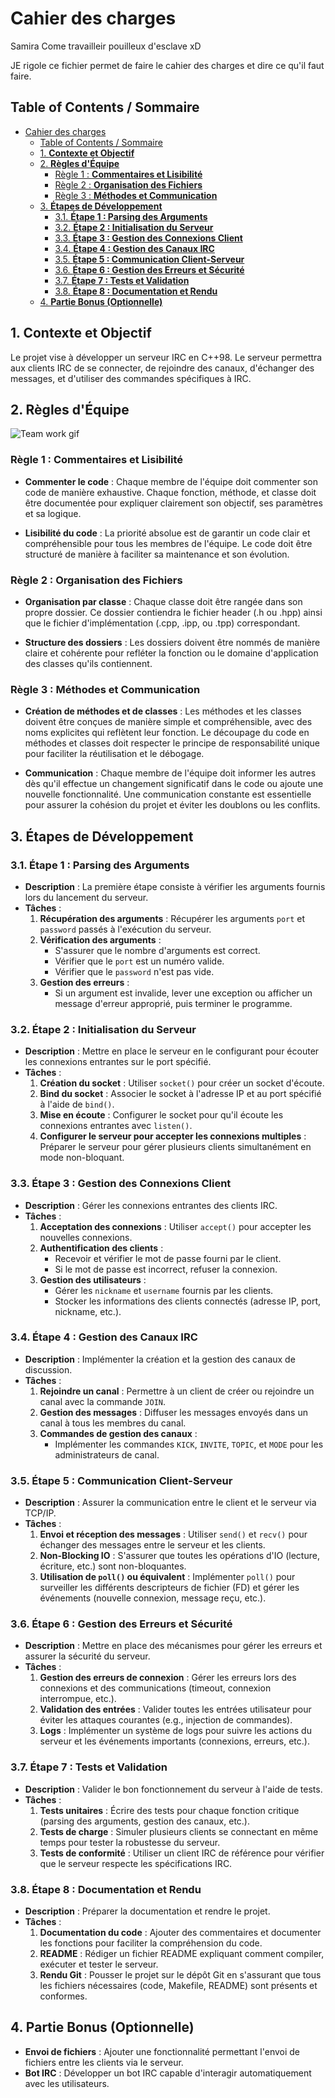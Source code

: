 # Cahier des charges

Samira Come travailleir pouilleux d'esclave xD

JE rigole ce fichier permet de faire le cahier des charges et dire ce qu'il faut faire.

## Table of Contents / Sommaire
- [Cahier des charges](#cahier-des-charges)
	- [Table of Contents / Sommaire](#table-of-contents--sommaire)
	- [1. **Contexte et Objectif**](#1-contexte-et-objectif)
	- [2. **Règles d'Équipe**](#2-règles-déquipe)
		- [Règle 1 : **Commentaires et Lisibilité**](#règle-1--commentaires-et-lisibilité)
		- [Règle 2 : **Organisation des Fichiers**](#règle-2--organisation-des-fichiers)
		- [Règle 3 : **Méthodes et Communication**](#règle-3--méthodes-et-communication)
	- [3. **Étapes de Développement**](#3-étapes-de-développement)
		- [3.1. **Étape 1 : Parsing des Arguments**](#31-étape-1--parsing-des-arguments)
		- [3.2. **Étape 2 : Initialisation du Serveur**](#32-étape-2--initialisation-du-serveur)
		- [3.3. **Étape 3 : Gestion des Connexions Client**](#33-étape-3--gestion-des-connexions-client)
		- [3.4. **Étape 4 : Gestion des Canaux IRC**](#34-étape-4--gestion-des-canaux-irc)
		- [3.5. **Étape 5 : Communication Client-Serveur**](#35-étape-5--communication-client-serveur)
		- [3.6. **Étape 6 : Gestion des Erreurs et Sécurité**](#36-étape-6--gestion-des-erreurs-et-sécurité)
		- [3.7. **Étape 7 : Tests et Validation**](#37-étape-7--tests-et-validation)
		- [3.8. **Étape 8 : Documentation et Rendu**](#38-étape-8--documentation-et-rendu)
	- [4. **Partie Bonus (Optionnelle)**](#4-partie-bonus-optionnelle)


## 1. **Contexte et Objectif**
Le projet vise à développer un serveur IRC en C++98. Le serveur permettra aux clients IRC de se connecter, de rejoindre des canaux, d'échanger des messages, et d'utiliser des commandes spécifiques à IRC.

## 2. **Règles d'Équipe**

![Team work gif](./illusatrion/teamwork-go-team.gif)

### Règle 1 : **Commentaires et Lisibilité**
- **Commenter le code** : Chaque membre de l'équipe doit commenter son code de manière exhaustive. Chaque fonction, méthode, et classe doit être documentée pour expliquer clairement son objectif, ses paramètres et sa logique.

- **Lisibilité du code** : La priorité absolue est de garantir un code clair et compréhensible pour tous les membres de l'équipe. Le code doit être structuré de manière à faciliter sa maintenance et son évolution.

### Règle 2 : **Organisation des Fichiers**
- **Organisation par classe** : Chaque classe doit être rangée dans son propre dossier. Ce dossier contiendra le fichier header (.h ou .hpp) ainsi que le fichier d'implémentation (.cpp, .ipp, ou .tpp) correspondant.

- **Structure des dossiers** : Les dossiers doivent être nommés de manière claire et cohérente pour refléter la fonction ou le domaine d'application des classes qu'ils contiennent.

### Règle 3 : **Méthodes et Communication**
- **Création de méthodes et de classes** : Les méthodes et les classes doivent être conçues de manière simple et compréhensible, avec des noms explicites qui reflètent leur fonction. Le découpage du code en méthodes et classes doit respecter le principe de responsabilité unique pour faciliter la réutilisation et le débogage.

- **Communication** : Chaque membre de l'équipe doit informer les autres dès qu'il effectue un changement significatif dans le code ou ajoute une nouvelle fonctionnalité. Une communication constante est essentielle pour assurer la cohésion du projet et éviter les doublons ou les conflits.

## 3. **Étapes de Développement**

### 3.1. **Étape 1 : Parsing des Arguments**
- **Description** : La première étape consiste à vérifier les arguments fournis lors du lancement du serveur.
- **Tâches** :
  1. **Récupération des arguments** : Récupérer les arguments `port` et `password` passés à l'exécution du serveur.
  2. **Vérification des arguments** :
     - S'assurer que le nombre d'arguments est correct.
     - Vérifier que le `port` est un numéro valide.
     - Vérifier que le `password` n'est pas vide.
  3. **Gestion des erreurs** :
     - Si un argument est invalide, lever une exception ou afficher un message d'erreur approprié, puis terminer le programme.

### 3.2. **Étape 2 : Initialisation du Serveur**
- **Description** : Mettre en place le serveur en le configurant pour écouter les connexions entrantes sur le port spécifié.
- **Tâches** :
  1. **Création du socket** : Utiliser `socket()` pour créer un socket d'écoute.
  2. **Bind du socket** : Associer le socket à l'adresse IP et au port spécifié à l'aide de `bind()`.
  3. **Mise en écoute** : Configurer le socket pour qu'il écoute les connexions entrantes avec `listen()`.
  4. **Configurer le serveur pour accepter les connexions multiples** : Préparer le serveur pour gérer plusieurs clients simultanément en mode non-bloquant.

### 3.3. **Étape 3 : Gestion des Connexions Client**
- **Description** : Gérer les connexions entrantes des clients IRC.
- **Tâches** :
  1. **Acceptation des connexions** : Utiliser `accept()` pour accepter les nouvelles connexions.
  2. **Authentification des clients** :
     - Recevoir et vérifier le mot de passe fourni par le client.
     - Si le mot de passe est incorrect, refuser la connexion.
  3. **Gestion des utilisateurs** :
     - Gérer les `nickname` et `username` fournis par les clients.
     - Stocker les informations des clients connectés (adresse IP, port, nickname, etc.).

### 3.4. **Étape 4 : Gestion des Canaux IRC**
- **Description** : Implémenter la création et la gestion des canaux de discussion.
- **Tâches** :
  1. **Rejoindre un canal** : Permettre à un client de créer ou rejoindre un canal avec la commande `JOIN`.
  2. **Gestion des messages** : Diffuser les messages envoyés dans un canal à tous les membres du canal.
  3. **Commandes de gestion des canaux** :
     - Implémenter les commandes `KICK`, `INVITE`, `TOPIC`, et `MODE` pour les administrateurs de canal.

### 3.5. **Étape 5 : Communication Client-Serveur**
- **Description** : Assurer la communication entre le client et le serveur via TCP/IP.
- **Tâches** :
  1. **Envoi et réception des messages** : Utiliser `send()` et `recv()` pour échanger des messages entre le serveur et les clients.
  2. **Non-Blocking IO** : S'assurer que toutes les opérations d'IO (lecture, écriture, etc.) sont non-bloquantes.
  3. **Utilisation de `poll()` ou équivalent** : Implémenter `poll()` pour surveiller les différents descripteurs de fichier (FD) et gérer les événements (nouvelle connexion, message reçu, etc.).

### 3.6. **Étape 6 : Gestion des Erreurs et Sécurité**
- **Description** : Mettre en place des mécanismes pour gérer les erreurs et assurer la sécurité du serveur.
- **Tâches** :
  1. **Gestion des erreurs de connexion** : Gérer les erreurs lors des connexions et des communications (timeout, connexion interrompue, etc.).
  2. **Validation des entrées** : Valider toutes les entrées utilisateur pour éviter les attaques courantes (e.g., injection de commandes).
  3. **Logs** : Implémenter un système de logs pour suivre les actions du serveur et les événements importants (connexions, erreurs, etc.).

### 3.7. **Étape 7 : Tests et Validation**
- **Description** : Valider le bon fonctionnement du serveur à l'aide de tests.
- **Tâches** :
  1. **Tests unitaires** : Écrire des tests pour chaque fonction critique (parsing des arguments, gestion des canaux, etc.).
  2. **Tests de charge** : Simuler plusieurs clients se connectant en même temps pour tester la robustesse du serveur.
  3. **Tests de conformité** : Utiliser un client IRC de référence pour vérifier que le serveur respecte les spécifications IRC.

### 3.8. **Étape 8 : Documentation et Rendu**
- **Description** : Préparer la documentation et rendre le projet.
- **Tâches** :
  1. **Documentation du code** : Ajouter des commentaires et documenter les fonctions pour faciliter la compréhension du code.
  2. **README** : Rédiger un fichier README expliquant comment compiler, exécuter et tester le serveur.
  3. **Rendu Git** : Pousser le projet sur le dépôt Git en s'assurant que tous les fichiers nécessaires (code, Makefile, README) sont présents et conformes.

## 4. **Partie Bonus (Optionnelle)**
- **Envoi de fichiers** : Ajouter une fonctionnalité permettant l'envoi de fichiers entre les clients via le serveur.
- **Bot IRC** : Développer un bot IRC capable d'interagir automatiquement avec les utilisateurs.
